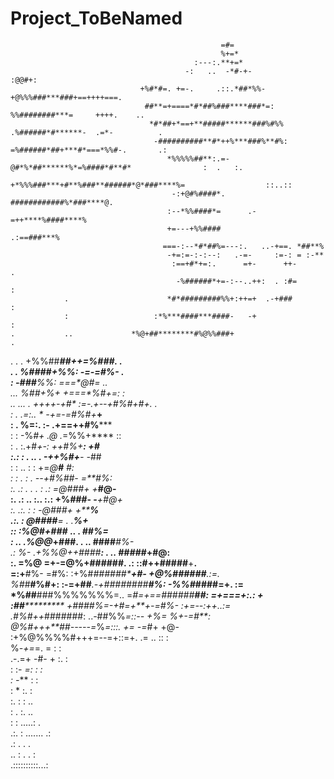 # Project_ToBeNamed

                                                                                                                                
                                                                                                                                
                                                                                                                                
                                                                                                                                
                                                   =#=                                                                          
                                                   %+=*                                                                         
                                             :---:.**+=*                                                                        
                                           -:   ..  -*#-+-                 :@@#+:                                               
                                 +%#*#=. +=-.     .::.*##*%%-           +@%%%###***###+==++++===.                               
                                  ##**=+====*#*##%###****###*=:          %%########***=     ++++.    ..                         
                                   *#*##+*==+**#####******###%#%%      .%######*#******-  .=*-          .                       
                                    -##########**#*++%***###%**#%:    =%######*##+***#*===*%%#-.       .:                       
                                       *%%%%%##**:.=-@#*%*##******%*=%####*#**#*                :  .   :.                       
                                        +*%%%###***+#**%###**######*@*###****%=                  ::..::                         
                                        -:+@#%####*.   ############%*###****@.                                                  
                                       :--*%%####*=      .-=++****%####****%                                                    
                                       +=---+%%####             .:==###***%                                                     
                                      ===-:--*#*##%=---:.   ..-+==. *##**%                                                      
                                       -+=:=-:-:--:   .-=-     :=-: = :-**                                                      
                                        :==+#*+=:.      =+-      ++-      .                                                     
                                         -%######*+=-:--..++:  . :#=       :                                                    
                .                      *#*#########%%+:++=+  .-+###        :                                                    
                :                   :*%***####***####-   -+                :                                                    
    .           ..             *%@+##********#%@%%###+                    .                                                     
   .            .  .          +%%##********##++=*%#*##.                   .                                                     
    .                 .       %####***+*%%:   -=-=#%***-                   .                                                    
  :                          -#*##***%%:         ===*@#**=                  ..                                                  
                      ...    %*##*+%+             +===*%#+**=:                :                                                 
 .. ...                .    ++++-+#*            :=-.+--+#%#+**#+.              .                                                
       :               .   .=:..  *                  -+=-=#%#+***+                                                              
       :                .  %=:.  :-                   .+==++#%*****                                                             
       :                : -%*#+ .@                        .*=%%+****              ::                                            
       :                . :.+#*+-:                         ++#%+****:              +#                                           
     :.:               : .   ..  .                        -++%#+****-              -*##                                         
        :     :     ..   :       :                        +=*@**#***                ***#*:                                      
      :       :      .  :        .                       --+#%*##**-                =****#%:                                    
       :.    .: .  .  . :       .:                         =@#*##*+                  +*****#@-                                  
        :.   .:  ..      :..  :.:                          +%*###*-                   -*****+#@+                                
       :. .:. :  :                                        -@**###*+                     +*******%*                              
             .:. :                                       *@#*###***=            .        .********%+                            
              ::                                       :%@#+###*****         ..  .         *#******#%=                          
               :  ..                                 .%@@*+###******.      .        ..      ####*****#%-                        
               .:  %-                              .+%%@++####******:    .             ..   *#####****+#@:                      
                :. =%@                           =+-=@%+######******. .:                  ::#++#####****+**.                    
                 =:+**#%-                    =#%: :+%#*######*****+#-                        +@%**######**.:=.                  
                  %#*#**#%#+:          :-=+##***.-+########******#%:                            -%%#*####=+. :=                 
                   *%#**#**###%%%%%%%=..  =****#=+==######*****##:                                 =+===+:.:   +                
                    :##**************     +####%*=-+#=+**+-=*#%-                                     :+=--:++..:=               
                      .#%#*++*#######:  ..-##%%*=::--      +%=                                         *%+-=#**:*               
                          *@%#+++**##*-----=*%*=:::.      +=                                            -=*#+  +@-              
                              :+%@%%%%#+++=--=+::=+.    .=                                              .. ::    :              
                                             %*-+=*=.   =                                                :       :              
                                            .-.=+ -#-  +                                                 :.      :              
                                            :     :*- =:                                                  :       :             
                                            :      -***                                                   :       :             
                                           :         *                                                    :.        :           
                                          :.        :                                                      :          ..        
                                          :        .                                                       :.           ..      
                                         :         :                                                         .....:       .     
                                   .:.            :                                                                ....... .:   
                                 .: .            .                                                                          .   
                                .. :  .  .       :                                                                              
                                  .::::::::::...:                                                                               
                                                                                                                                
                                                                                                                                
                                                                                                                                
                                                                                                                                
                                                                                                                                
                                                                                                                                
                                                                                                                                
